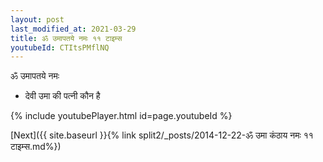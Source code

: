```yaml
---
layout: post
last_modified_at: 2021-03-29
title: ॐ उमापतये नमः ११ टाइम्स
youtubeId: CTItsPMflNQ
---
```

 
 
 ॐ उमापतये नमः  
 
 -  देवी उमा की पत्नी कौन है 
 
  
 
  
 
 
 
 
 
 


{% include youtubePlayer.html id=page.youtubeId %}
 
[Next]({{ site.baseurl }}{% link  split2/_posts/2014-12-22-ॐ उमा कंठाय नमः ११ टाइम्स.md%})
 
